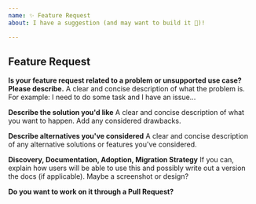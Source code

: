 ```yaml
---
name: ✨ Feature Request
about: I have a suggestion (and may want to build it 💪)!

---
```


## Feature Request

**Is your feature request related to a problem or unsupported use case? Please describe.**
A clear and concise description of what the problem is. For example: I need to do some task and I have an issue...

**Describe the solution you'd like**
A clear and concise description of what you want to happen. Add any considered drawbacks.

**Describe alternatives you've considered**
A clear and concise description of any alternative solutions or features you've considered.

**Discovery, Documentation, Adoption, Migration Strategy**
If you can, explain how users will be able to use this and possibly write out a version the docs (if applicable).
Maybe a screenshot or design?

**Do you want to work on it through a Pull Request?**
<!-- Make sure to coordinate with us before you spend too much time working on an implementation! -->
